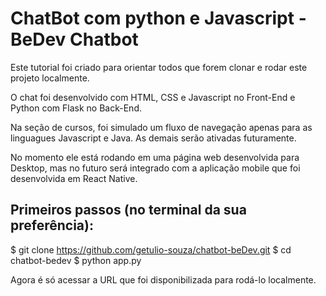 # ChatBot com python e Javascript - BeDev Chatbot

Este tutorial foi criado para orientar todos que forem clonar e rodar este projeto localmente.

O chat foi desenvolvido com HTML, CSS e Javascript no Front-End e Python com Flask no Back-End. 

Na seção de cursos, foi simulado um fluxo de navegação apenas para as linguagues Javascript e Java. As demais serão ativadas futuramente.

No momento ele está rodando em uma página web desenvolvida para Desktop, mas no futuro será integrado com a aplicação mobile que foi desenvolvida em React Native. 

## Primeiros passos (no terminal da sua preferência):

$ git clone https://github.com/getulio-souza/chatbot-beDev.git
$ cd chatbot-bedev
$ python app.py

Agora é só acessar a URL que foi disponibilizada para rodá-lo localmente.

